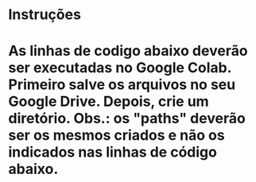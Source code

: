 # Instruções
# As linhas de codigo abaixo deverão ser executadas no Google Colab. Primeiro salve os arquivos no seu Google Drive. Depois, crie um diretório. Obs.: os "paths" deverão ser os mesmos criados e não os indicados nas linhas de código abaixo.
